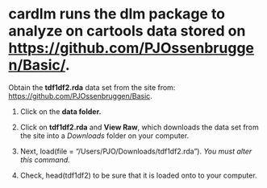 
<!-- README.md is generated from README.Rmd. Please edit that file -->

# cardlm runs the **dlm** package to analyze on **cartools** data stored on <https://github.com/PJOssenbruggen/Basic/>.

Obtain the **tdf1df2.rda** data set from the site from:
<https://github.com/PJOssenbruggen/Basic>.

1.  Click on the **data folder.**

2.  Click on **tdf1df2.rda** and **View Raw**, which downloads the data
    set from the site into a *Downloads* folder on your computer.

3.  Next, load(file = “/Users/PJO/Downloads/tdf1df2.rda”). *You must
    alter this command.*

4.  Check, head(tdf1df2) to be sure that it is loaded onto to your
    computer.
